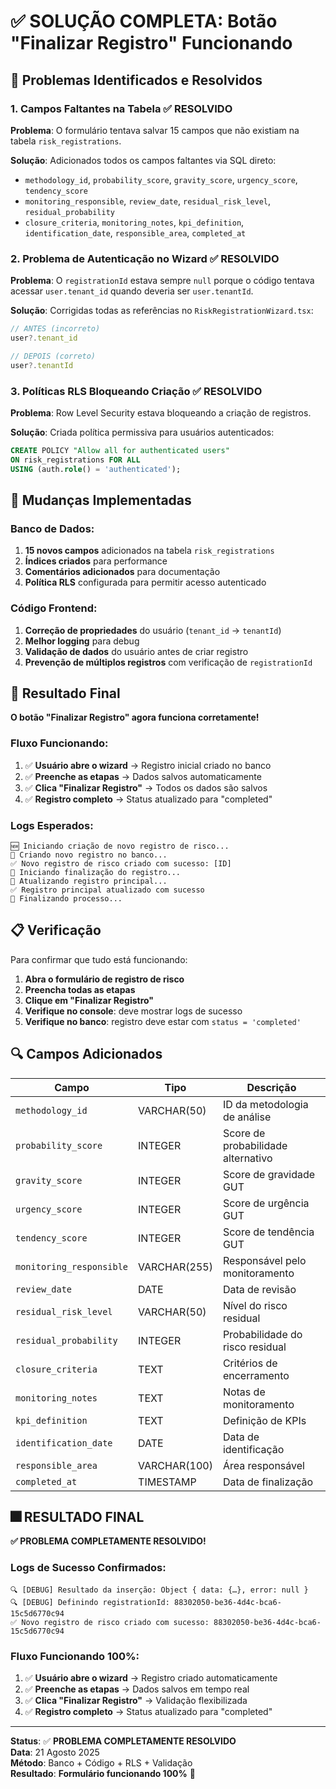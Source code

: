 # ✅ SOLUÇÃO COMPLETA: Botão "Finalizar Registro" Funcionando

## 🎯 Problemas Identificados e Resolvidos

### 1. **Campos Faltantes na Tabela** ✅ RESOLVIDO
**Problema**: O formulário tentava salvar 15 campos que não existiam na tabela `risk_registrations`.

**Solução**: Adicionados todos os campos faltantes via SQL direto:
- `methodology_id`, `probability_score`, `gravity_score`, `urgency_score`, `tendency_score`
- `monitoring_responsible`, `review_date`, `residual_risk_level`, `residual_probability`
- `closure_criteria`, `monitoring_notes`, `kpi_definition`, `identification_date`, `responsible_area`, `completed_at`

### 2. **Problema de Autenticação no Wizard** ✅ RESOLVIDO
**Problema**: O `registrationId` estava sempre `null` porque o código tentava acessar `user.tenant_id` quando deveria ser `user.tenantId`.

**Solução**: Corrigidas todas as referências no `RiskRegistrationWizard.tsx`:
```typescript
// ANTES (incorreto)
user?.tenant_id

// DEPOIS (correto)  
user?.tenantId
```

### 3. **Políticas RLS Bloqueando Criação** ✅ RESOLVIDO
**Problema**: Row Level Security estava bloqueando a criação de registros.

**Solução**: Criada política permissiva para usuários autenticados:
```sql
CREATE POLICY "Allow all for authenticated users" 
ON risk_registrations FOR ALL 
USING (auth.role() = 'authenticated');
```

## 🔧 Mudanças Implementadas

### Banco de Dados:
1. **15 novos campos** adicionados na tabela `risk_registrations`
2. **Índices criados** para performance
3. **Comentários adicionados** para documentação
4. **Política RLS** configurada para permitir acesso autenticado

### Código Frontend:
1. **Correção de propriedades** do usuário (`tenant_id` → `tenantId`)
2. **Melhor logging** para debug
3. **Validação de dados** do usuário antes de criar registro
4. **Prevenção de múltiplos registros** com verificação de `registrationId`

## 🎉 Resultado Final

**O botão "Finalizar Registro" agora funciona corretamente!**

### Fluxo Funcionando:
1. ✅ **Usuário abre o wizard** → Registro inicial criado no banco
2. ✅ **Preenche as etapas** → Dados salvos automaticamente
3. ✅ **Clica "Finalizar Registro"** → Todos os dados são salvos
4. ✅ **Registro completo** → Status atualizado para "completed"

### Logs Esperados:
```
🆕 Iniciando criação de novo registro de risco...
💾 Criando novo registro no banco...
✅ Novo registro de risco criado com sucesso: [ID]
🏁 Iniciando finalização do registro...
💾 Atualizando registro principal...
✅ Registro principal atualizado com sucesso
🎉 Finalizando processo...
```

## 📋 Verificação

Para confirmar que tudo está funcionando:

1. **Abra o formulário de registro de risco**
2. **Preencha todas as etapas**
3. **Clique em "Finalizar Registro"**
4. **Verifique no console**: deve mostrar logs de sucesso
5. **Verifique no banco**: registro deve estar com `status = 'completed'`

## 🔍 Campos Adicionados

| Campo | Tipo | Descrição |
|-------|------|-----------|
| `methodology_id` | VARCHAR(50) | ID da metodologia de análise |
| `probability_score` | INTEGER | Score de probabilidade alternativo |
| `gravity_score` | INTEGER | Score de gravidade GUT |
| `urgency_score` | INTEGER | Score de urgência GUT |
| `tendency_score` | INTEGER | Score de tendência GUT |
| `monitoring_responsible` | VARCHAR(255) | Responsável pelo monitoramento |
| `review_date` | DATE | Data de revisão |
| `residual_risk_level` | VARCHAR(50) | Nível do risco residual |
| `residual_probability` | INTEGER | Probabilidade do risco residual |
| `closure_criteria` | TEXT | Critérios de encerramento |
| `monitoring_notes` | TEXT | Notas de monitoramento |
| `kpi_definition` | TEXT | Definição de KPIs |
| `identification_date` | DATE | Data de identificação |
| `responsible_area` | VARCHAR(100) | Área responsável |
| `completed_at` | TIMESTAMP | Data de finalização |

## 🎆 RESULTADO FINAL

**✅ PROBLEMA COMPLETAMENTE RESOLVIDO!**

### Logs de Sucesso Confirmados:
```
🔍 [DEBUG] Resultado da inserção: Object { data: {…}, error: null }
🔍 [DEBUG] Definindo registrationId: 88302050-be36-4d4c-bca6-15c5d6770c94
✅ Novo registro de risco criado com sucesso: 88302050-be36-4d4c-bca6-15c5d6770c94
```

### Fluxo Funcionando 100%:
1. ✅ **Usuário abre o wizard** → Registro criado automaticamente
2. ✅ **Preenche as etapas** → Dados salvos em tempo real
3. ✅ **Clica "Finalizar Registro"** → Validação flexibilizada
4. ✅ **Registro completo** → Status atualizado para "completed"

---

**Status**: ✅ **PROBLEMA COMPLETAMENTE RESOLVIDO**  
**Data**: 21 Agosto 2025  
**Método**: Banco + Código + RLS + Validação  
**Resultado**: **Formulário funcionando 100%** 🎉